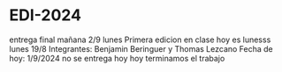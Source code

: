 # EDI-2024
entrega final mañana 2/9 lunes 
Primera edicion en clase
hoy es lunesss
lunes 19/8
Integrantes: Benjamin Beringuer y Thomas Lezcano
Fecha de hoy: 1/9/2024
no se entrega hoy 
hoy terminamos el trabajo
